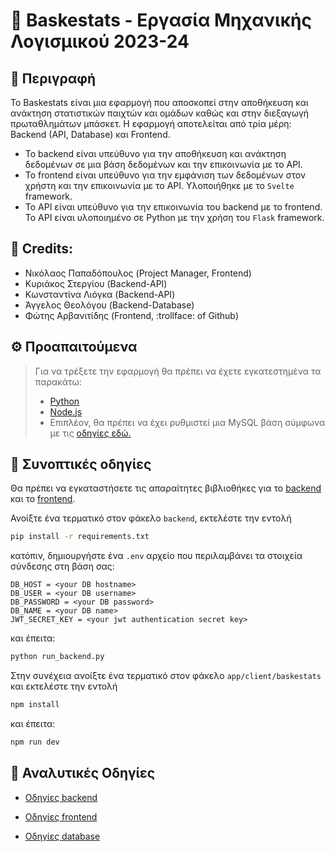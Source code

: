 # 🏀 Baskestats - Εργασία Μηχανικής Λογισμικού 2023-24
## 📘 Περιγραφή
Το Baskestats είναι μια εφαρμογή που αποσκοπεί στην αποθήκευση και ανάκτηση στατιστικών παιχτών και ομάδων καθώς και στην διεξαγωγή πρωταθλημάτων μπάσκετ. Η εφαρμογή αποτελείται από τρία μέρη: Backend (API, Database) και Frontend.
- Το backend είναι υπεύθυνο για την αποθήκευση και ανάκτηση δεδομένων σε μια βάση δεδομένων και την επικοινωνία με το API. 
- Το frontend είναι υπεύθυνο για την εμφάνιση των δεδομένων στον χρήστη και την επικοινωνία με το API. Υλοποιήθηκε με το `Svelte` framework. 
- Το API είναι υπεύθυνο για την επικοινωνία του backend με το frontend. Το API είναι υλοποιημένο σε Python με την χρήση του `Flask` framework. 

## 📃 Credits:
- Νικόλαος Παπαδόπουλος (Project Manager, Frontend)
- Κυριάκος Στεργίου (Backend-API)
- Κωνσταντίνα Λιόγκα (Backend-API)
- Άγγελος Θεολόγου (Backend-Database)
- Φώτης Αρβανιτίδης (Frontend, :trollface: of Github)

## ⚙️ Προαπαιτούμενα
> Για να τρέξετε την εφαρμογή θα πρέπει να έχετε εγκατεστημένα τα παρακάτω:
> - [Python](https://www.python.org/downloads/)
> - [Node.js](https://nodejs.org/en/download/)
> - Επιπλέον, θα πρέπει να έχει ρυθμιστεί μια MySQL βάση σύμφωνα με τις [οδηγίες εδώ.](database/README.md)

## 🚀 Συνοπτικές οδηγίες
Θα πρέπει να εγκαταστήσετε τις απαραίτητες βιβλιοθήκες για το [backend](backend/README.md) και το [frontend](app/README.md). 

Ανοίξτε ένα τερματικό στον φάκελο `backend`, εκτελέστε την εντολή 
```bash
pip install -r requirements.txt
```
κατόπιν, δημιουργήστε ένα `.env` αρχείο που περιλαμβάνει τα στοιχεία σύνδεσης στη βάση σας:
```
DB_HOST = <your DB hostname>
DB_USER = <your DB username>
DB_PASSWORD = <your DB password>
DB_NAME = <your DB name>
JWT_SECRET_KEY = <your jwt authentication secret key>
```
και έπειτα:
```bash
python run_backend.py
```
Στην συνέχεια ανοίξτε ένα τερματικό στον φάκελο `app/client/baskestats` και εκτελέστε την εντολή 
```bash
npm install
```
και έπειτα:
```bash
npm run dev
```
## 📖 Αναλυτικές Οδηγίες
* [Οδηγίες backend](backend/README.md)

* [Οδηγίες frontend](app/README.md)

* [Οδηγίες database](database/README.md)

